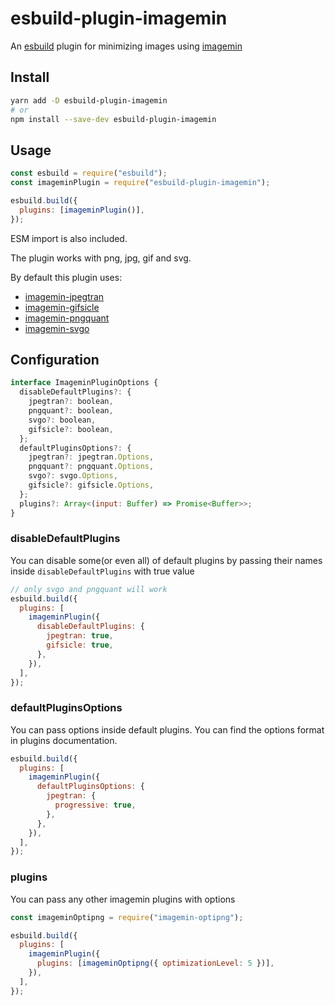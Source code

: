 # esbuild-plugin-imagemin

An [esbuild](https://esbuild.github.io/) plugin for minimizing images using [imagemin](https://github.com/imagemin/imagemin)

## Install

```bash
yarn add -D esbuild-plugin-imagemin
# or
npm install --save-dev esbuild-plugin-imagemin
```

## Usage

```js
const esbuild = require("esbuild");
const imageminPlugin = require("esbuild-plugin-imagemin");

esbuild.build({
  plugins: [imageminPlugin()],
});
```

ESM import is also included.

The plugin works with png, jpg, gif and svg.

By default this plugin uses:

- [imagemin-jpegtran](https://www.npmjs.com/package/imagemin-jpegtran)
- [imagemin-gifsicle](https://www.npmjs.com/package/imagemin-gifsicle)
- [imagemin-pngquant](https://www.npmjs.com/package/imagemin-pngquant)
- [imagemin-svgo](https://www.npmjs.com/package/imagemin-svgo)

## Configuration

```js
interface ImageminPluginOptions {
  disableDefaultPlugins?: {
    jpegtran?: boolean,
    pngquant?: boolean,
    svgo?: boolean,
    gifsicle?: boolean,
  };
  defaultPluginsOptions?: {
    jpegtran?: jpegtran.Options,
    pngquant?: pngquant.Options,
    svgo?: svgo.Options,
    gifsicle?: gifsicle.Options,
  };
  plugins?: Array<(input: Buffer) => Promise<Buffer>>;
}
```

### disableDefaultPlugins

You can disable some(or even all) of default plugins by passing their names inside `disableDefaultPlugins` with true value

```js
// only svgo and pngquant will work
esbuild.build({
  plugins: [
    imageminPlugin({
      disableDefaultPlugins: {
        jpegtran: true,
        gifsicle: true,
      },
    }),
  ],
});
```

### defaultPluginsOptions

You can pass options inside default plugins. You can find the options format in plugins documentation.

```js
esbuild.build({
  plugins: [
    imageminPlugin({
      defaultPluginsOptions: {
        jpegtran: {
          progressive: true,
        },
      },
    }),
  ],
});
```

### plugins

You can pass any other imagemin plugins with options

```js
const imageminOptipng = require("imagemin-optipng");

esbuild.build({
  plugins: [
    imageminPlugin({
      plugins: [imageminOptipng({ optimizationLevel: 5 })],
    }),
  ],
});
```
